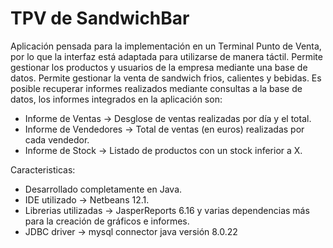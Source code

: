 # TPV de SandwichBar

Aplicación pensada para la implementación en un Terminal Punto de Venta, por lo que la interfaz está adaptada para utilizarse de manera táctil.
Permite gestionar los productos y usuarios de la empresa mediante una base de datos.
Permite gestionar la venta de sandwich frios, calientes y bebidas.
Es posible recuperar informes realizados mediante consultas a la base de datos, los informes integrados en la aplicación son:
- Informe de Ventas ->  Desglose de ventas realizadas por día y el total.
- Informe de Vendedores -> Total de ventas (en euros) realizadas por cada vendedor.
- Informe de Stock  -> Listado de productos con un stock inferior a X.


Caracteristicas:
- Desarrollado completamente en Java.
- IDE utilizado -> Netbeans 12.1.
- Librerias utilizadas -> JasperReports 6.16 y varias dependencias más para la creación de gráficos e informes.
- JDBC driver -> mysql connector java versión 8.0.22
